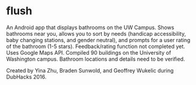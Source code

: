 # flush
An Android app that displays bathrooms on the UW Campus.
Shows bathrooms near you, allows you to sort by needs (handicap accessibility, baby changing stations, and gender neutral), and prompts for a user rating of the bathroom (1-5 stars).
Feedback/rating function not completed yet.
Uses Google Maps API. 
Compiled 90 buildings on the University of Washington campus. 
Bathroom locations and details need to be verified. 

Created by Yina Zhu, Braden Sunwold, and Geoffrey Wukelic during DubHacks 2016.
